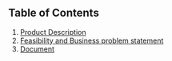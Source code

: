 
## **Table of Contents**
1. [Product Description](https://github.com/Chayy80/Repostorio-Equipo-3/blob/FIS_%232_ProjectMA/TaskProduct%231/ClassHub.md)
2. [Feasibility and Business problem statement]()
3. [Document]()
